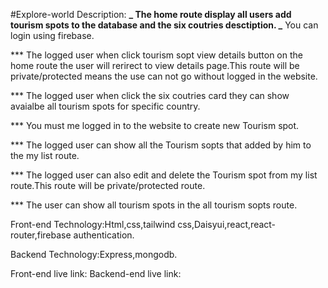 #Explore-world
Description:
**_ The home route display all users add tourism spots to the database and the six coutries desctiption.
_** You can login using firebase.

\*\*\* The logged user when click tourism sopt view details button on the home route the user will rerirect to view details page.This route will be private/protected means the use can not go without logged in the website.

\*\*\* The logged user when click the six coutries card they can show avaialbe all tourism spots for specific country.

\*\*\* You must me logged in to the website to create new Tourism spot.

\*\*\* The logged user can show all the Tourism sopts that added by him to the my list route.

\*\*\* The logged user can also edit and delete the Tourism spot from my list route.This route will be private/protected route.

\*\*\* The user can show all tourism spots in the all tourism sopts route.

Front-end Technology:Html,css,tailwind css,Daisyui,react,react-router,firebase authentication.

Backend Technology:Express,mongodb.

Front-end live link:
Backend-end live link:
